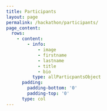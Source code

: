 ```yaml
---
title: Participants
layout: page
permalink: /hackathon/participants/
page_content:
  rows:
    - content:
        - info:
            - image
            - firstname
            - lastname
            - title
            - bio
          type: allParticpantsObject
      padding:
        padding-bottom: '0'
        padding-top: '0'
      type: col
---
```


